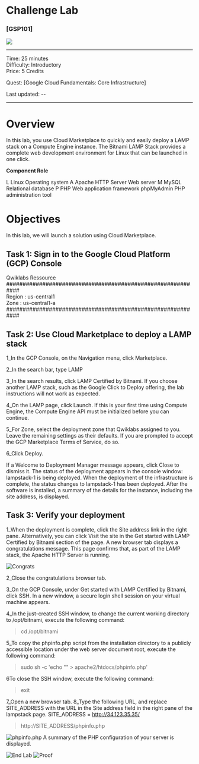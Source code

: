 # Challenge Lab


### [GSP101]

![](https://cdn.qwiklabs.com/GMOHykaqmlTHiqEeQXTySaMXYPHeIvaqa2qHEzw6Occ%3D)

---

Time: 25 minutes<br>
Difficulty: Introductory<br>
Price: 5 Credits

Quest: [Google Cloud Fundamentals: Core Infrastructure]<br>

Last updated:  --

---

# Overview

In this lab, you use Cloud Marketplace to quickly and easily deploy a LAMP stack on a Compute Engine instance. 
The Bitnami LAMP Stack provides a complete web development environment for Linux that can be launched in one click.

**Component	Role**

L Linux	Operating system
A Apache HTTP Server	Web server
M MySQL	Relational database
P PHP	Web application framework
  phpMyAdmin	PHP administration tool


# Objectives

In this lab, we will launch a solution using Cloud Marketplace.


## Task 1: Sign in to the Google Cloud Platform (GCP) Console

Qwiklabs Ressource<br> 
############################################################<br> 
Region : us-central1<br> 
Zone : us-central1-a<br> 
############################################################<br> 


## Task 2: Use Cloud Marketplace to deploy a LAMP stack

1_In the GCP Console, on the Navigation menu, click Marketplace.

2_In the search bar, type LAMP

3_In the search results, click LAMP Certified by Bitnami.
If you choose another LAMP stack, such as the Google Click to Deploy offering, the lab instructions will not work as expected.

4_On the LAMP page, click Launch.
If this is your first time using Compute Engine, the Compute Engine API must be initialized before you can continue.

5_For Zone, select the deployment zone that Qwiklabs assigned to you.
Leave the remaining settings as their defaults.
If you are prompted to accept the GCP Marketplace Terms of Service, do so.

6_Click Deploy.

If a Welcome to Deployment Manager message appears, click Close to dismiss it.
The status of the deployment appears in the console window: lampstack-1 is being deployed. When the deployment of the infrastructure is complete, the status changes to lampstack-1 has been deployed.
After the software is installed, a summary of the details for the instance, including the site address, is displayed.

## Task 3: Verify your deployment

1_When the deployment is complete, click the Site address link in the right pane.
Alternatively, you can click Visit the site in the Get started with LAMP Certified by Bitnami section of the page. A new browser tab displays a congratulations message. This page confirms that, as part of the LAMP stack, the Apache HTTP Server is running.

![Congrats](imgs/LAMP_good.PNG)

2_Close the congratulations browser tab.

3_On the GCP Console, under Get started with LAMP Certified by Bitnami, click SSH.
In a new window, a secure login shell session on your virtual machine appears.

4_In the just-created SSH window, to change the current working directory to /opt/bitnami, execute the following command:
> cd /opt/bitnami

5_To copy the phpinfo.php script from the installation directory to a publicly accessible location under the web server document root, execute the following command:
> sudo sh -c 'echo "<?php phpinfo(); ?>" > apache2/htdocs/phpinfo.php'

6To close the SSH window, execute the following command:
> exit

7_Open a new browser tab.
8_Type the following URL, and replace SITE_ADDRESS with the URL in the Site address field in the right pane of the lampstack page. 
SITE_ADDRESS = http://34.123.35.35/
> http://SITE_ADDRESS/phpinfo.php

![phpinfo.php](imgs/phpinfo_php.PNG)
A summary of the PHP configuration of your server is displayed.



![End Lab](imgs/lab_GoogleCloudFundamentals_GettingStartedwithCloudMarketplace.PNG)
![Proof](imgs/proof1.PNG)
